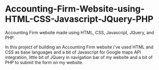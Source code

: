 # Accounting-Firm-Website-using-HTML-CSS-Javascript-JQuery-PHP
Accounting Firm website made using HTML, CSS, Javascript, JQuery, and PHP.

In this project of building an Accounting Firm website i've used HTML and CSS as base languages and a bit of Javascript for Google maps API integration, little bit of JQuery in navigation bar of my website and a bit of PHP to submit the form on my website.
